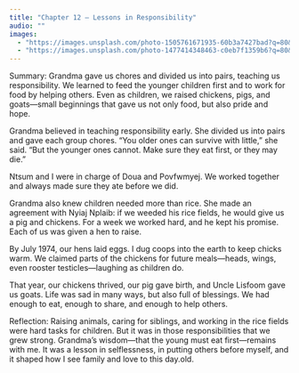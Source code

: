 ```yaml
---
title: "Chapter 12 — Lessons in Responsibility"
audio: ""
images:
  - "https://images.unsplash.com/photo-1505761671935-60b3a7427bad?q=80&w=1600&auto=format&fit=crop"
  - "https://images.unsplash.com/photo-1477414348463-c0eb7f1359b6?q=80&w=1600&auto=format&fit=crop"
---
```

Summary:
Grandma gave us chores and divided us into pairs, teaching us responsibility. We learned to feed the younger children first and to work for food by helping others. Even as children, we raised chickens, pigs, and goats—small beginnings that gave us not only food, but also pride and hope.

Grandma believed in teaching responsibility early. She divided us into pairs and gave each group chores.
“You older ones can survive with little,” she said. “But the younger ones cannot. Make sure they eat first, or they may die.”

Ntsum and I were in charge of Doua and Povfwmyej. We worked together and always made sure they ate before we did.

Grandma also knew children needed more than rice. She made an agreement with Nyiaj Nplaib: if we weeded his rice fields, he would give us a pig and chickens. For a week we worked hard, and he kept his promise. Each of us was given a hen to raise.

By July 1974, our hens laid eggs. I dug coops into the earth to keep chicks warm. We claimed parts of the chickens for future meals—heads, wings, even rooster testicles—laughing as children do.

That year, our chickens thrived, our pig gave birth, and Uncle Lisfoom gave us goats. Life was sad in many ways, but also full of blessings. We had enough to eat, enough to share, and enough to help others.

Reflection:
Raising animals, caring for siblings, and working in the rice fields were hard tasks for children. But it was in those responsibilities that we grew strong. Grandma’s wisdom—that the young must eat first—remains with me. It was a lesson in selflessness, in putting others before myself, and it shaped how I see family and love to this day.old.